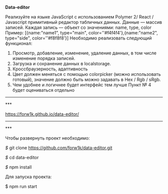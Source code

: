 **Data-editor**

Реализуйте на языке JavaScript с использованием Polymer 2/ React / Javascript
примитивный редактор табличных данных.
Данные — массив записей. Каждая запись — объект со значениями: name, type, color
Пример:
[{name:&quot;name1&quot;, type=&quot;main&quot;, color=&#39;&#39;#f4f4f4&#39;},{name:&quot;name2&quot;, type=&quot;side&quot;,
color=&#39;&#39;#f8f8f8&#39;}]
Необходимо реализовать следующий функционал:
1. Просмотр, добавление, изменение, удаление данных, в том числе изменение
порядка записей.
2. Загрузка и сохранение данных в localstorage.
3. Кроссбраузерность, адаптивность
4. Цвет должен меняться с помощью colorpicker (можно использовать готовый),
значение должно быть можно задавать в Hex / Rgb / sRgb.
5. Чем удобнее и логичнее будет интерфейс тем лучше
Пункт № 4 будет оцениваться отдельно

<hr>***

<https://forw1k.github.io/data-editor/>

<hr>***

Чтобы развернуть проект необходимо:

*$* git clone https://github.com/forw1k/data-editor.git

*$* cd data-editor

*$* npm install

Для запуска проекта:

$ npm run start
